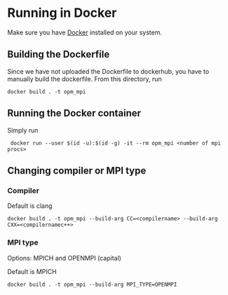 # Running in Docker	

Make sure you have [Docker](https://docker.com) installed on your system. 

## Building the Dockerfile

Since we have not uploaded the Dockerfile to dockerhub, you have to manually build the dockerfile. From this directory, run

    docker build . -t opm_mpi
    
 ## Running the Docker container
 
 Simply run 
 
     docker run --user $(id -u):$(id -g) -it --rm opm_mpi <number of mpi procs>
     
## Changing compiler or MPI type

### Compiler

Default is clang

    docker build . -t opm_mpi --build-arg CC=<compilername> --build-arg CXX=<compilernamec++>
    
### MPI type

Options: MPICH and OPENMPI (capital)

Default is MPICH

    docker build . -t opm_mpi --build-arg MPI_TYPE=OPENMPI
